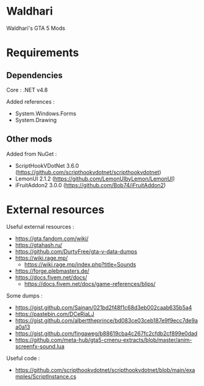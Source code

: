 # Waldhari
Waldhari's GTA 5 Mods

# Requirements
## Dependencies
Core : .NET v4.8

Added references :
- System.Windows.Forms
- System.Drawing

## Other mods
Added from NuGet :
- ScriptHookVDotNet 3.6.0 (https://github.com/scripthookvdotnet/scripthookvdotnet)
- LemonUI 2.1.2 (https://github.com/LemonUIbyLemon/LemonUI)
- iFruitAddon2 3.0.0 (https://github.com/Bob74/iFruitAddon2)

# External resources
Useful external resources :
- https://gta.fandom.com/wiki/
- https://gtahash.ru/
- https://github.com/DurtyFree/gta-v-data-dumps
- https://wiki.rage.mp/
  - https://wiki.rage.mp/index.php?title=Sounds
- https://forge.plebmasters.de/
- https://docs.fivem.net/docs/
  - https://docs.fivem.net/docs/game-references/blips/

Some dumps :
- https://gist.github.com/Sainan/021bd2f48f1c68d3eb002caab635b5a4
- https://pastebin.com/DCeRiaLJ
- https://gist.github.com/alberttheprince/bd083ce03ceb187e9f9ecc7de9aa0a13
- https://gist.github.com/fingaweg/b88619cba4c267fc2cfdb2cf899e0dad
- https://github.com/meta-hub/gta5-cmenu-extracts/blob/master/anim-screenfx-sound.lua

Useful code :
- https://github.com/scripthookvdotnet/scripthookvdotnet/blob/main/examples/ScriptInstance.cs
